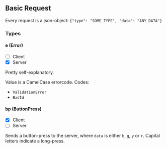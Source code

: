 <!--
SPDX-FileCopyrightText: 2023 Marlon W (Mawoka)

SPDX-License-Identifier: MPL-2.0
-->

## Basic Request

Every request is a json-object: `{"type": "SOME_TYPE", "data": "ANY_DATA"}`

### Types

#### e (Error)

- [ ] Client
- [x] Server

Pretty self-explanatory.

Value is a CamelCase errorcode.
Codes:

- `ValidationError`
- `BadId`

#### bp (ButtonPress)

- [x] Client
- [ ] Server

Sends a button-press to the server, where `data` is either `b`, `g`, `y` or `r`. Capital letters indicate a long-press.
